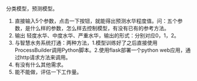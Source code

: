 
分类模型，预测模型。

1. 直接输⼊5个参数，点击⼀下按钮，就能得出预测⽔华程度值。问：五个参数，是什么样的参数，怎么样去控制模型，有没有已有的参考方法。
2. 输出 轻度⽔华、中度⽔华、严重⽔华，输出的形式：分别对应0，1，2。
3. 与智慧水务系统打通：两种方法，1.模型训练好了之后直接使用ProcessBuilder调用Python脚本。2.使用flask部署一个python web应用，通过http请求方法来调用。
4. 有没有什么其他需求。
5. 能不能做，评估一下工作量。